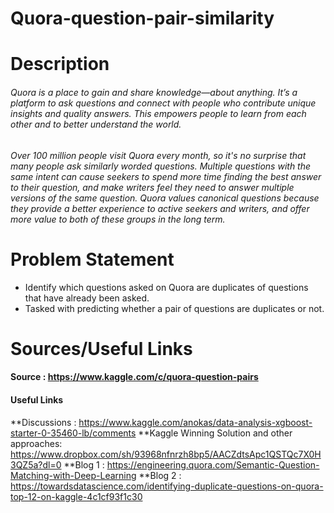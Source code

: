 # Quora-question-pair-similarity

# Description 

###### Quora is a place to gain and share knowledge—about anything. It’s a platform to ask questions and connect with people who contribute unique insights and quality answers. This empowers people to learn from each other and to better understand the world.
###### Over 100 million people visit Quora every month, so it's no surprise that many people ask similarly worded questions. Multiple questions with the same intent can cause seekers to spend more time finding the best answer to their question, and make writers feel they need to answer multiple versions of the same question. Quora values canonical questions because they provide a better experience to active seekers and writers, and offer more value to both of these groups in the long term.

# Problem Statement
  * Identify which questions asked on Quora are duplicates of questions that have already been asked.
  * Tasked with predicting whether a pair of questions are duplicates or not.
  
# Sources/Useful Links
  #### Source : https://www.kaggle.com/c/quora-question-pairs
  #### Useful Links
  **Discussions : https://www.kaggle.com/anokas/data-analysis-xgboost-starter-0-35460-lb/comments
  **Kaggle Winning Solution and other approaches: https://www.dropbox.com/sh/93968nfnrzh8bp5/AACZdtsApc1QSTQc7X0H3QZ5a?dl=0
  **Blog 1 : https://engineering.quora.com/Semantic-Question-Matching-with-Deep-Learning
  **Blog 2 : https://towardsdatascience.com/identifying-duplicate-questions-on-quora-top-12-on-kaggle-4c1cf93f1c30
